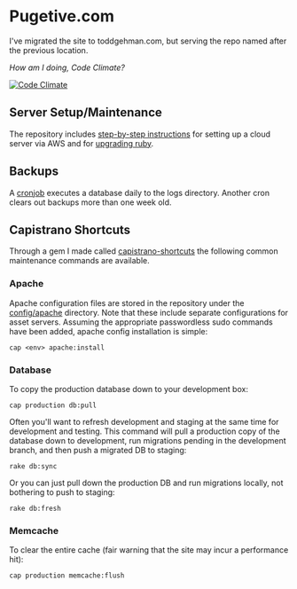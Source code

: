 Pugetive.com
============

I've migrated the site to toddgehman.com, but serving the repo named after the previous location.

*How am I doing, Code Climate?*

[![Code Climate](https://codeclimate.com/github/pugetive/pugetive.com/badges/gpa.svg)](https://codeclimate.com/github/pugetive/pugetive.com)

Server Setup/Maintenance
------------------------
The repository includes [step-by-step instructions](doc/aws-server-setup.sh) for setting up a cloud server via AWS and for [upgrading ruby](doc/upgrading-ruby.sh).

Backups
---------------------
A [cronjob](config/schedule.rb) executes a database daily to the logs directory. Another cron clears out backups more than one week old.

Capistrano Shortcuts
--------------------
Through a gem I made called [capistrano-shortcuts](https://github.com/pugetive/capistrano-shortcuts) the following common maintenance commands are available.


### Apache
Apache configuration files are stored in the repository under the [config/apache](config/apache) directory. Note that these include separate configurations for asset servers.  Assuming the appropriate passwordless sudo commands have been added, apache config installation is simple:

    cap <env> apache:install


### Database
To copy the production database down to your development box:

    cap production db:pull

Often you'll want to refresh development and staging at the same time for development and testing. This command will pull a production copy of the database down to development, run migrations pending in the development branch, and then push a migrated DB to staging:

    rake db:sync

Or you can just pull down the production DB and run migrations locally, not bothering to push to staging:

    rake db:fresh


### Memcache
To clear the entire cache (fair warning that the site may incur a performance hit):

    cap production memcache:flush





